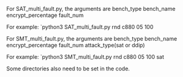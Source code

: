 For SAT_multi_fault.py, the arguments are bench_type bench_name encrypt_percentage fault_num

For example: 
`python3 SAT_multi_fault.py rnd c880 05 100

For SMT_multi_fault.py, the arguments are bench_type bench_name encrypt_percentage fault_num attack_type(sat or ddip)

For example: 
`python3 SMT_multi_fault.py rnd c880 05 100 sat

Some directories also need to be set in the code.
